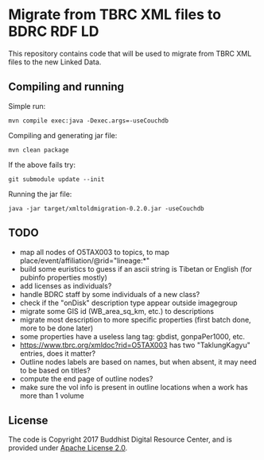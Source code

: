 # Migrate from TBRC XML files to BDRC RDF LD

This repository contains code that will be used to migrate from TBRC XML files to the new Linked Data.

## Compiling and running

Simple run:

```
mvn compile exec:java -Dexec.args=-useCouchdb
```

Compiling and generating jar file:

```
mvn clean package
```

If the above fails try:

```
git submodule update --init
```

Running the jar file:

```
java -jar target/xmltoldmigration-0.2.0.jar -useCouchdb
```

## TODO

- map all nodes of O5TAX003 to topics, to map place/event/affiliation/@rid="lineage:*"
- build some euristics to guess if an ascii string is Tibetan or English (for pubinfo properties mostly)
- add licenses as individuals?
- handle BDRC staff by some individuals of a new class?
- check if the "onDisk" description type appear outside imagegroup
- migrate some GIS id (WB_area_sq_km, etc.) to descriptions
- migrate most description to more specific properties (first batch done, more to be done later)
- some properties have a useless lang tag: gbdist, gonpaPer1000, etc.
- https://www.tbrc.org/xmldoc?rid=O5TAX003 has two "TaklungKagyu" entries, does it matter?
- Outline nodes labels are based on names, but when absent, it may need to be based on titles?
- compute the end page of outline nodes?
- make sure the vol info is present in outline locations when a work has more than 1 volume


## License

The code is Copyright 2017 Buddhist Digital Resource Center, and is provided under [Apache License 2.0](LICENSE).
